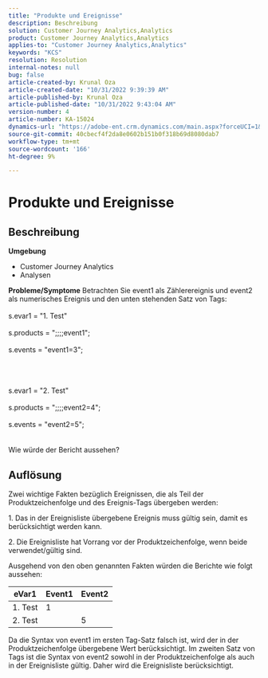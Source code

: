 ```yaml
---
title: "Produkte und Ereignisse"
description: Beschreibung
solution: Customer Journey Analytics,Analytics
product: Customer Journey Analytics,Analytics
applies-to: "Customer Journey Analytics,Analytics"
keywords: "KCS"
resolution: Resolution
internal-notes: null
bug: false
article-created-by: Krunal Oza
article-created-date: "10/31/2022 9:39:39 AM"
article-published-by: Krunal Oza
article-published-date: "10/31/2022 9:43:04 AM"
version-number: 4
article-number: KA-15024
dynamics-url: "https://adobe-ent.crm.dynamics.com/main.aspx?forceUCI=1&pagetype=entityrecord&etn=knowledgearticle&id=200a9ceb-ff58-ed11-9561-6045bd0067ea"
source-git-commit: 40cbecf4f2da8e0602b151b0f318b69d8080dab7
workflow-type: tm+mt
source-wordcount: '166'
ht-degree: 9%

---
```


# Produkte und Ereignisse

## Beschreibung

<b>Umgebung</b>
- Customer Journey Analytics
- Analysen



<b>Probleme/Symptome</b>
Betrachten Sie event1 als Zählerereignis und event2 als numerisches Ereignis und den unten stehenden Satz von Tags:
<br><br>s.evar1 = &quot;1. Test&quot;<br><br>s.products = &quot;;;;;event1&quot;;<br><br>s.events = &quot;event1=3&quot;;<br><br>

<br><br>s.evar1 = &quot;2. Test&quot;<br><br>s.products = &quot;;;;;event2=4&quot;;<br><br>s.events = &quot;event2=5&quot;;
<br> <br><br>
Wie würde der Bericht aussehen?


## Auflösung


Zwei wichtige Fakten bezüglich Ereignissen, die als Teil der Produktzeichenfolge und des Ereignis-Tags übergeben werden:

1. Das in der Ereignisliste übergebene Ereignis muss gültig sein, damit es berücksichtigt werden kann.

2. Die Ereignisliste hat Vorrang vor der Produktzeichenfolge, wenn beide verwendet/gültig sind.

Ausgehend von den oben genannten Fakten würden die Berichte wie folgt aussehen:


| eVar1 | Event1 | Event2 |
| --- | --- | --- |
| 1. Test | 1 |   |
| 2. Test |   | 5 |




Da die Syntax von event1 im ersten Tag-Satz falsch ist, wird der in der Produktzeichenfolge übergebene Wert berücksichtigt. Im zweiten Satz von Tags ist die Syntax von event2 sowohl in der Produktzeichenfolge als auch in der Ereignisliste gültig. Daher wird die Ereignisliste berücksichtigt.

